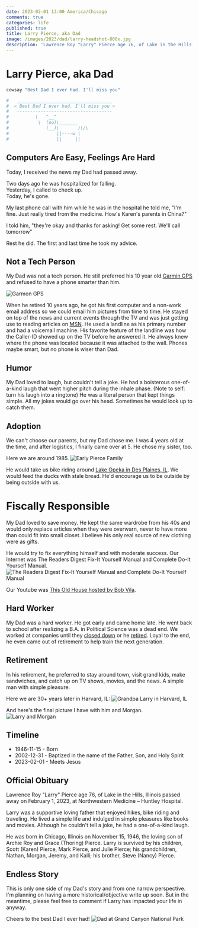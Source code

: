 ```yaml
---
date: 2023-02-01 13:00 America/Chicago
comments: true
categories: life
published: true
title: Larry Pierce, aka Dad
image: /images/2023/dad/larry-headshot-800x.jpg
description: 'Lawrence Roy "Larry" Pierce age 76, of Lake in the Hills, Illinois passed away on February 1, 2023, at Northwestern Medicine - Huntley Hospital.'
---
```

# Larry Pierce, aka Dad

```sh
cowsay "Best Dad I ever had. I'll miss you"

#   ____________________________________ 
#  < Best Dad I ever had. I'll miss you >
#   ------------------------------------ 
#          \   ^__^
#           \  (oo)\_______
#              (__)\       )\/\
#                  ||----w |
#                  ||     ||
```

## Computers Are Easy, Feelings Are Hard

Today, I received the news my Dad had passed away.

Two days ago he was hospitalized for falling.<br/>
Yesterday, I called to check up.<br/>
Today, he's gone.<br/>

My last phone call with him while he was in the hospital
he told me, "I'm fine. Just really tired from the medicine. How's Karen's parents in China?"

I told him, "they're okay and thanks for asking! Get some rest. We'll call tomorrow"

Rest he did. The first and last time he took my advice.

## Not a Tech Person

My Dad was not a tech person.
He still preferred his 10 year old [Garmin GPS](https://web.archive.org/web/20190805205649/http://garmangps.blogspot.com/) and refused to have a phone smarter than him.

<img src="https://web.archive.org/web/20190805205649im_/http://2.bp.blogspot.com/_hhVEn8RgjiE/SuCP_MhTIuI/AAAAAAAAAJg/_4067qvmPCM/s400/cf-lg%5B1%5D.jpg" alt="Garmon GPS" />

When he retired 10 years ago, he got his first computer and a non-work email address so we could email him pictures from time to time.
He stayed on top of the news and current events through the TV and was just getting use to reading articles on [MSN](https://www.msn.com).
He used a landline as his primary number and had a voicemail machine.
His favorite feature of the landline was how the Caller-ID showed up on the TV before he answered it.
He always knew where the phone was located because it was attached to the wall.
Phones maybe smart, but no phone is wiser than Dad.

## Humor

My Dad loved to laugh, but couldn't tell a joke.
He had a boisterous one-of-a-kind laugh that went higher pitch during the inhale phase. (Note to self: turn his laugh into a ringtone)
He was a literal person that kept things simple.
All my jokes would go over his head. Sometimes he would look up to catch them.

## Adoption

We can't choose our parents, but my Dad chose me. I was 4 years old at the time, and after logistics, I finally came over at 5. He chose my sister, too.

Here we are around 1985.
<img src="/images/2023/dad/larry-1985.jpg" alt="Early Pierce Family" />

He would take us bike riding around [Lake Opeka in Des Plaines, IL](https://web.archive.org/web/20230205141050/https://www.dpparks.org/parks-facilities/lake-park/). We would feed the ducks with stale bread. He'd encourage us to be outside by being outside with us.

# Fiscally Responsible

My Dad loved to save money. He kept the same wardrobe from his 40s and would only replace articles when they were overwarn, never to have more than could fit into small closet. I believe his only real source of new clothing were as gifts.

He would try to fix everything himself and with moderate success. Our Internet was The Readers Digest Fix-It Yourself Manual and Complete Do-It Yourself Manual.
<img src="/images/2023/dad/readers-digest-fix-it-guide.jpg" alt="The Readers Digest Fix-It Yourself Manual and Complete Do-It Yourself Manual" />

Our Youtube was [This Old House hosted by Bob Vila](https://en.wikipedia.org/wiki/This_Old_House).

## Hard Worker

My Dad was a hard worker. He got early and came home late. He went back to school after realizing a B.A. in Political Science was a dead end. We worked at companies until they [closed down](https://en.wikipedia.org/wiki/A._B._Dick_Company) or he [retired](https://www.packaging-by-design.com). Loyal to the end, he even came out of retirement to help train the next generation.

## Retirement

In his retirement, he preferred to stay around town, visit grand kids, make sandwiches, and catch up on TV shows, movies, and the news. A simple man with simple pleasure.

Here we are 30+ years later in Harvard, IL:
<img src="/images/2023/dad/larry-2019.jpg" alt="Grandpa Larry in Harvard, IL" />

And here's the final picture I have with him and Morgan.
<img src="/images/2023/dad/larry-and-morgan-2022.jpg" alt="Larry and Morgan" />

## Timeline

* 1946-11-15 - Born
* 2002-12-31 - Baptized in the name of the Father, Son, and Holy Spirit
* 2023-02-01 - Meets Jesus

## Official Obituary

Lawrence Roy "Larry" Pierce age 76, of Lake in the Hills, Illinois passed away on February 1, 2023, at Northwestern Medicine – Huntley Hospital.

Larry was a supportive loving father that enjoyed hikes, bike riding and traveling. He lived a simple life and indulged in simple pleasures like books and movies. Although he couldn't tell a joke, he had a one-of-a-kind laugh.

He was born in Chicago, Illinois on November 15, 1946, the loving son of Archie Roy and Grace (Thoring) Pierce. Larry is survived by his children, Scott (Karen) Pierce, Mark Pierce, and Julie Pierce; his grandchildren, Nathan, Morgan, Jeremy, and Kaili; his brother, Steve (Nancy) Pierce.

## Endless Story

This is only one side of my Dad's story and from one narrow perspective.
I'm planning on having a more historical/objective write up soon.
But in the meantime, please feel free to comment if Larry has impacted your life in anyway.

Cheers to the best Dad I ever had!
<img src="/images/2023/dad/larry-2006.jpg" alt="Dad at Grand Canyon National Park" />
